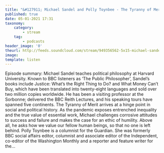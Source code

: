 ```yaml
---
title: "&#127911; Michael Sandel and Polly Toynbee - The Tyranny of Merit"
published: true
date: 05-01-2021 17:31
taxonomy:
    category:
        - stream
    tag:
        - podcasts
header_image: '0'
theurl: http://feeds.soundcloud.com/stream/949356562-5x15-michael-sandel-and-polly-toynbee-the-tyranny-of-merit.mp3
image: 
template: listen
--- 
```

Episode summary: Michael Sandel teaches political philosophy at Harvard University. Known to BBC listeners as ‘The Public Philosopher’, Sandel’s books include Justice: What’s the Right Thing to Do? and What Money Can’t Buy, which have been translated into twenty-eight languages and sold over two million copies worldwide. He has been a visiting professor at the Sorbonne; delivered the BBC Reith Lectures, and his speaking tours have spanned five continents. The Tyranny of Merit arrives at a hinge point in social and political history. As the pandemic exposes entrenched inequality and the true value of essential work, Michael challenges corrosive attitudes to success and failure and makes the case for an ethic of humility. Above all, he asks how we value our fellow human beings, so that no one is left behind. Polly Toynbee is a columnist for the Guardian. She was formerly BBC social affairs editor, columnist and associate editor of the Independent, co-editor of the Washington Monthly and a reporter and feature writer for the…
